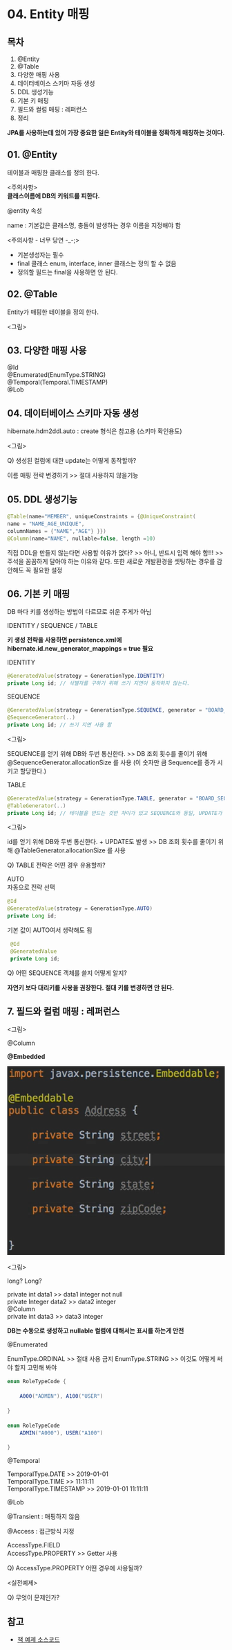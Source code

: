 # 04. Entity 매핑

## 목차

1. @Entity
2. @Table
3. 다양한 매핑 사용
4. 데이터베이스 스키마 자동 생성
5. DDL 생성기능
6. 기본 키 매핑
7. 필드와 컬럼 매핑 : 레퍼런스
8. 정리


**JPA를 사용하는데 있어 가장 중요한 일은 Entity와 테이블을 정확하게 매칭하는 것이다.**


## 01. @Entity

테이블과 매핑한 클래스를 정의 한다.

<주의사항><br>
**클래스이름에 DB의 키워드를 피한다.**

@entity 속성

name : 기본값은 클래스명, 충돌이 발생하는 경우 이름을 지정해야 함

<주의사항 - 너무 당연 -_-;>
- 기본생성자는 필수
- final 클래스 enum, interface, inner 클래스는 정의 할 수 없음
- 정의할 필드는 final을 사용하면 안 된다.

## 02. @Table

Entity가 매핑한 테이블을 정의 한다.

<그림>

## 03. 다양한 매핑 사용

@Id<br>
@Enumerated(EnumType.STRING)<br>
@Temporal(Temporal.TIMESTAMP)<br>
@Lob

## 04. 데이터베이스 스키마 자동 생성

hibernate.hdm2ddl.auto : create 형식은 참고용 (스키마 확인용도)

<그림>

Q) 생성된 컬럼에 대한 update는 어떻게 동작할까?

이름 매핑 전략 변경하기 >> 절대 사용하지 않을기능

## 05. DDL 생성기능

~~~java
@Table(name="MEMBER", uniqueConstraints = {@UniqueConstraint(
name = "NAME_AGE_UNIQUE",
columnNames = {"NAME","AGE"} }})
@Column(name="NAME", nullable=false, length =10)
~~~

직접 DDL을 만들지 않는다면 사용할 이유가 없다? >> 아니, 반드시 입력 해야 함!!! >> 주석을 꼼꼼하게 달아야 하는 이유와 같다. 또한 새로운 개발환경을 셋팅하는 경우를 감안해도 꼭 필요한 설정

## 06. 기본 키 매핑

DB 마다 키를 생성하는 방법이 다르므로 쉬운 주게가 아님

IDENTITY / SEQUENCE / TABLE

**키 생성 전략을 사용하면 persistence.xml에 hibernate.id.new_generator_mappings = true 필요**

IDENTITY<br>
~~~java
@GeneratedValue(strategy = GenerationType.IDENTITY)
private Long id; // 식별자를 구하기 위해 쓰기 지연이 동작하지 않는다.
~~~

SEQUENCE<br>
~~~java
@GeneratedValue(strategy = GenerationType.SEQUENCE, generator = "BOARD_SEQ_GENERATOR")
@SequenceGenerator(..)
private Long id; // 쓰기 지연 사용 함
~~~


<그림>

SEQUENCE를 얻기 위해 DB와 두번 통신한다. >> DB 조회 횟수를 줄이기 위해 @SequenceGenerator.allocationSize 를 사용 (이 숫자만 큼 Sequence를 증가 시키고 할당한다.)


TABLE<br>
~~~java
@GeneratedValue(strategy = GenerationType.TABLE, generator = "BOARD_SEQ_GENERATOR")
@TableGenerator(..)
private Long id; // 테이블을 만드는 것만 차이가 있고 SEQUENCE와 동일, UPDATE가 발생한다.
~~~

<그림>

id를 얻기 위해 DB와 두번 통신한다. + UPDATE도 발생 >> DB 조회 횟수를 줄이기 위해 @TableGenerator.allocationSize 를 사용

 Q) TABLE 전략은 어떤 경우 유용할까?
 
 AUTO<br>
 자동으로 전략 선택
 
 ~~~java
 @Id
 @GeneratedValue(strategy = GenerationType.AUTO)
 private Long id;
~~~

기본 값이 AUTO여서 생략해도 됨
~~~java
 @Id
 @GeneratedValue
 private Long id;
~~~

Q) 어떤 SEQUENCE 객체를 쓸지 어떻게 알지?

**자연키 보다 대리키를 사용을 권장한다. 절대 키를 변경하면 안 된다.**

## 7. 필드와 컬럼 매핑 : 레퍼런스

<그림>

@Column

**@Embedded**


![image](https://github.com/hanbroz/jpa/blob/57260bfe4fd39bcbfc907c1ddfb99a2b807269e9/04/images/embed1.PNG)
      


<그림>

long? Long?

private int data1 >> data1 integer not null<br>
private Integer data2 >> data2 integer<br>
@Column<br>
private int data3 >> data3 integer

**DB는 수동으로 생성하고 nullable 컬럼에 대해서는 표시를 하는게 안전**

@Enumerated

EnumType.ORDINAL >> 절대 사용 금지
EnumType.STRING >> 이것도 어떻게 써야 할지 고민해 봐야

~~~java
enum RoleTypeCode {

    A000("ADMIN"), A100("USER")

}

enum RoleTypeCode
    ADMIN("A000"), USER("A100")

}
~~~

@Temporal

TemporalType.DATE >> 2019-01-01<br>
TemporalType.TIME >> 11:11:11<br>
TemporalType.TIMESTAMP >> 2019-01-01 11:11:11

@Lob

@Transient : 매핑하지 않음

@Access : 접근방식 지정

AccessType.FIELD<br>
AccessType.PROPERTY >> Getter 사용<br>

Q) AccessType.PROPERTY 어떤 경우에 사용될까?


<실전예제>

Q) 무엇이 문제인가?



















## 참고

* [책 예제 소스코드](https://github.com/holyeye/jpabook)


